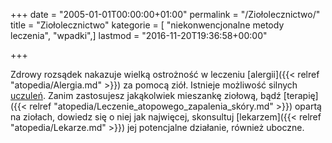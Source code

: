 +++
date = "2005-01-01T00:00:00+01:00"
permalink = "/Ziołolecznictwo/"
title = "Ziołolecznictwo"
kategorie = [ "niekonwencjonalne metody leczenia", "wpadki",]
lastmod = "2016-11-20T19:36:58+00:00"

+++

Zdrowy rozsądek nakazuje wielką ostrożność w leczeniu
[alergii]({{< relref "atopedia/Alergia.md" >}}) za pomocą ziół.
Istnieje możliwość silnych [uczuleń](/atopedia/Reakcja_alergiczna).
Zanim zastosujesz jakąkolwiek mieszankę ziołową, bądź
[terapię]({{< relref "atopedia/Leczenie_atopowego_zapalenia_skóry.md" >}})
opartą na ziołach, dowiedz się o niej jak najwięcej,
skonsultuj [lekarzem]({{< relref "atopedia/Lekarze.md" >}}) jej potencjalne działanie, również uboczne.
